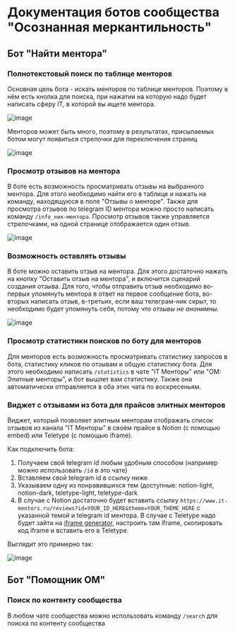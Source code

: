 # Документация ботов сообщества "Осознанная меркантильность"

## Бот "Найти ментора"
### Полнотекстовый поиск по таблице менторов
Основная цель бота - искать менторов по таблице менторов. Поэтому в нём есть кнопка для поиска, при нажатии на которую надо будет написать сферу IT, в которой вы ищете ментора.

![image](https://github.com/M0rtyMerr/-/assets/47274926/34bb4107-2de9-4dce-8780-3b45d94e4135)

Менторов может быть много, поэтому в результатах, присылаемых ботом могут появиться стрелочки для переключения страниц

![image](https://github.com/M0rtyMerr/-/assets/47274926/8347d40a-01f3-4fce-bebf-069badecb0d7)

### Просмотр отзывов на ментора
В боте есть возможность просматривать отзывы на выбранного ментора. Для этого необходимо найти его в таблице и нажать на команду, находящуюся в поле "Отзывы о менторе". Также для просмотра отзывов по telegram ID ментора можно просто написать команду `/info_ник-ментора`.
Просмотр отзывов также управляется стрелочками, на одной странице отображается один отзыв. 

![image](https://github.com/M0rtyMerr/-/assets/47274926/559c538b-1178-4085-bf42-6b46124fe40a)

### Возможность оставлять отзывы
В боте можно оставить отзыв на ментора. Для этого достаточно нажать на кнопку "Оставить отзыв на ментора", и включится сценарий создания отзыва. Для того, чтобы отправить отзыв необходимо во-первых упомянуть ментора в ответ на первое сообщение бота, во-вторых написать отзыв, в-третьих, если ваш телеграм-ник скрыт, то необходимо будет упомянуть себя, потому что *отзывы не анонимны*.

![image](https://github.com/M0rtyMerr/-/assets/47274926/43f32c59-454c-4920-a2d5-74410aa8327f)

### Просмотр статистики поисков по боту для менторов
Для менторов есть возможность просматривать статистику запросов в бота, статистику кликов по отзывам и общую статистику бота. Для этого необходимо написать `/statistics` в чате "IT Менторы" или "ОМ: Элитные менторы", и бот вышлет вам статистику. Также она автоматически отправляется в оба этих чата по воскресеньям.

### Виджет с отзывами из бота для прайсов элитных менторов
Виджет, который позволяет элитным менторам отображать список отзывов из канала "IT Менторы" в своём прайсе в Notion (с помощью embed) или Teletype (с помощью iframe).

Как подключить бота:
1. Получаем свой telegram id любым удобным способом (например можно использовать `/id` в это чате)
2. Вставляем свой telegram id в ссылку ниже
3. Указываем одну из понравившихся тем (доступные: notion-light, notion-dark, teletype-light, teletype-dark
4. В случае с Notion достаточно будет вставить ссылку `https://www.it-mentors.ru/reviews?id=YOUR_ID_HERE&theme=YOUR_THEME_HERE` с указанной темой и telegram id ментора. В случае с Teletype надо будет зайти на [iframe generator](https://www.iframe-generator.com/), настроить там iframe, скопировать код iframe и вставить его в Teletype.

Выглядит это примерно так:

![image](https://github.com/M0rtyMerr/-/assets/47274926/f5d6504b-efb4-49dd-bde5-0db8c92af179)

## Бот "Помощник ОМ"
### Поиск по контенту сообщества
В любом чате сообщества можно использовать команду `/search` для поиска по контенту сообщества
